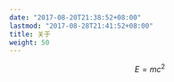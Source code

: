 ```yaml
---
date: "2017-08-20T21:38:52+08:00"
lastmod: "2017-08-28T21:41:52+08:00"
title: 关于
weight: 50
---
```


$$E=mc^2$$